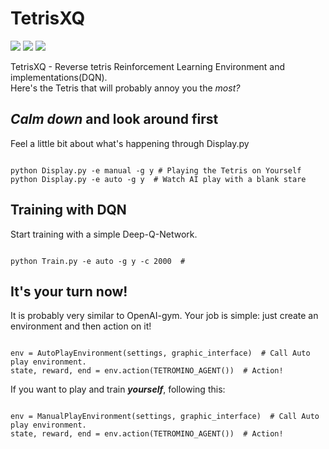 # TetrisXQ
![](https://img.shields.io/badge/python-3.6-blue.svg)
![](https://img.shields.io/badge/python-3.7-blue.svg)
![](https://img.shields.io/badge/tensorflow-1.6%20or%20higher-orange.svg)

TetrisXQ - Reverse tetris Reinforcement Learning Environment and implementations(DQN).  
Here's the Tetris that will probably annoy you the *most?*

## *Calm down* and look around first
Feel a little bit about what's happening through Display.py
<pre><code>
python Display.py -e manual -g y # Playing the Tetris on Yourself
python Display.py -e auto -g y  # Watch AI play with a blank stare
</code></pre>

## Training with DQN
Start training with a simple Deep-Q-Network.
<pre><code>
python Train.py -e auto -g y -c 2000  #  
</code></pre>

## It's your turn now!
It is probably very similar to OpenAI-gym. Your job is simple: just create an environment and then action on it!  
<pre><code>
env = AutoPlayEnvironment(settings, graphic_interface)  # Call Auto play environment.
state, reward, end = env.action(TETROMINO_AGENT())  # Action!
</code></pre>
If you want to play and train ***yourself***, following this:
<pre><code>
env = ManualPlayEnvironment(settings, graphic_interface)  # Call Auto play environment.
state, reward, end = env.action(TETROMINO_AGENT())  # Action!
</code></pre>
